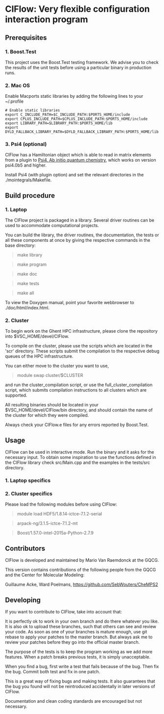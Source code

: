 CIFlow: Very flexible configuration interaction program
===============================================

Prerequisites
-------------

### 1. Boost.Test


This project uses the Boost.Test testing framework. We advise you to
check the results of the unit tests before using a particular binary 
in production runs.

### 2. Mac OS

Enable Macports static libraries by adding the 
following lines to your ~/.profile

```
# Enable static libraries
export C_INCLUDE_PATH=$C_INCLUDE_PATH:$PORTS_HOME/include
export CPLUS_INCLUDE_PATH=$CPLUS_INCLUDE_PATH:$PORTS_HOME/include
export LIBRARY_PATH=$LIBRARY_PATH:$PORTS_HOME/lib
export DYLD_FALLBACK_LIBRARY_PATH=$DYLD_FALLBACK_LIBRARY_PATH:$PORTS_HOME/lib
```

### 3. Psi4 (optional)

CIFlow has a Hamiltonian object which is able to read in matrix elements
from a plugin to
[Psi4, Ab initio quantum chemistry](http://www.psicode.org),
which works on version psi4.0b5 and higher.

Install Psi4 (with plugin option) and set the relevant
directories in the ./mointegrals/Makefile.

Build procedure
---------------

### 1. Laptop

The CIFlow project is packaged in a library. Several driver routines can be
used to accommodate computational projects.

You can build the library, the driver routines, the documentation, the tests
or all these components at once by giving the respective commands in the
base directory:

   > make library

   > make program

   > make doc

   > make tests

   > make all

To view the Doxygen manual, point your favorite webbrowser to ./doc/html/index.html.

### 2. Cluster

To begin work on the Ghent HPC infrastructure, please clone the repository
into $VSC_HOME/devel/CIFlow.

To compile on the cluster, please use the scripts which are located in the 'scr'
directory. These scripts submit the compilation to the respective debug
queues of the HPC infrastructure.

You can either move to the cluster you want to use,

   > module swap cluster/$CLUSTER

and run the cluster_compilation script, or use the full_cluster_compilation script,
which submits compilation instructions to all clusters which are supported.

All resulting binaries should be located in your $VSC_HOME/devel/CIFlow/bin directory,
and should contain the name of the cluster for which they were compiled.

Always check your CIFlow.e files for any errors reported by Boost.Test.

Usage
-----

CIFlow can be used in interactive mode. Run the binary and it asks for the necessary input.
To obtain some inspiration to use the functions defined in the CIFlow library check src/Main.cpp
and the examples in the tests/src directory.

### 1. Laptop specifics

### 2. Cluster specifics

Please load the following modules before using CIFlow:

   > module load HDF5/1.8.14-ictce-7.1.2-serial

   > arpack-ng/3.1.5-ictce-7.1.2-mt 

   > Boost/1.57.0-intel-2015a-Python-2.7.9

Contributors
------------

CIFlow is developed and maintained by Mario Van Raemdonck at the GQCG.

This version contains contributions of the following people from the GQCG and the Center for Molecular Modeling:

Guillaume Acke,
Ward Poelmans, 
https://github.com/SebWouters/CheMPS2  

Developing
----------

If you want to contribute to CIFlow, take into account that: 

It is perfectly ok to work in your own branch and do there whatever you like. It is also ok to upload these branches, such that others can see and review your code. As soon as one of your branches is mature enough, use git rebase to apply your patches to the master branch.
But always ask me to review your patches before they go into the official master branch.

The purpose of the tests is to keep the program working as we add more features. When a patch breaks previous tests, it is simply unacceptable.

When you find a bug, first write a test that fails because of the bug. Then fix the bug. Commit both test and fix in one patch.

This is a great way of fixing bugs and making tests. It also guarantees that the bug you found will not be reintroduced accidentally in later versions of CIFlow.

Documentation and clean coding standards are encouraged but not necessary.
